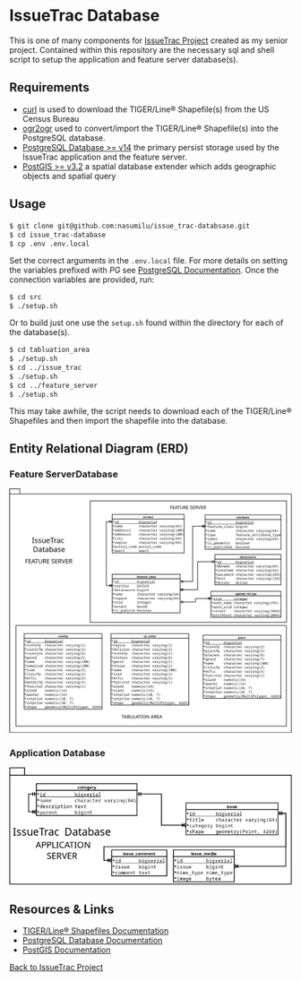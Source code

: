 # IssueTrac Database

This is one of many components for [IssueTrac Project](https://github.com/nasumilu/issue-trac) created as my senior 
project. Contained within this repository are the necessary sql and shell script to setup the application and 
feature server database(s). 

## Requirements

- [curl](https://man7.org/linux/man-pages/man1/curl.1.html) is used to download the TIGER/Line&reg; Shapefile(s) from 
  the US Census Bureau
- [ogr2ogr](https://gdal.org/programs/ogr2ogr.html) used to convert/import the TIGER/Line&reg; Shapefile(s) into the 
  PostgreSQL database.
- [PostgreSQL Database >= v14](https://www.postgresql.org/) the primary persist storage used by the IssueTrac application
  and the feature server. 
- [PostGIS >= v3.2](https://postgis.net/) a spatial database extender which adds geographic objects and spatial query

## Usage

```shell
$ git clone git@github.com:nasumilu/issue_trac-databsase.git
$ cd issue_trac-database
$ cp .env .env.local
```

Set the correct arguments in the `.env.local` file. For more details on setting the variables prefixed with _PG_ see
[PostgreSQL Documentation](https://www.postgresql.org/docs/current/libpq-envars.html). Once the connection variables
are provided, run:

```shell
$ cd src
$ ./setup.sh
```

Or to build just one use the `setup.sh` found within the directory for each of the database(s).

```shell
$ cd tabluation_area
$ ./setup.sh
$ cd ../issue_trac
$ ./setup.sh
$ cd ../feature_server
$ ./setup.sh
```

This may take awhile, the script needs to download each of the TIGER/Line&reg; Shapefiles and then import the shapefile
into the database.

## Entity Relational Diagram (ERD)

### Feature ServerDatabase

![Feature Server ERD](dist/feature_server/erd.png)

### Application Database

![IssueTrac ERD](dist/issue_trac/erd.png)

## Resources & Links

- [TIGER/Line&reg; Shapefiles Documentation](https://www.census.gov/programs-surveys/geography/technical-documentation/complete-technical-documentation/tiger-geo-line.2022.html)
- [PostgreSQL Database Documentation](https://www.postgresql.org/docs/)
- [PostGIS Documentation](https://postgis.net/documentation/)

[Back to IssueTrac Project](https://github.com/nasumilu/issue-trac)